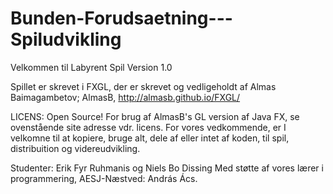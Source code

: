 # Bunden-Forudsaetning---Spiludvikling


Velkommen til Labyrent Spil Version 1.0


Spillet er skrevet i FXGL, der er skrevet og vedligeholdt af Almas Baimagambetov; AlmasB, http://almasb.github.io/FXGL/ 

LICENS: Open Source! For brug af AlmasB's GL version af Java FX, se ovenstående site adresse vdr. licens. For vores vedkommende, er I velkomne til at kopiere, bruge alt, dele af eller intet af koden, til spil, distribuition og videreudvikling.

Studenter:
Erik Fyr Ruhmanis og
Niels Bo Dissing
Med støtte af vores lærer i programmering, AESJ-Næstved: András Ács.
